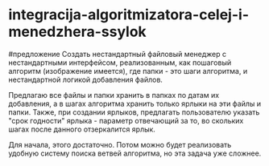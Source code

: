 # integracija-algoritmizatora-celej-i-menedzhera-ssylok

#предложение Создать нестандартный файловый менеджер с нестандартными интерфейсом, реализованным, как пошаговый алгоритм (изображение имеется), где папки - это шаги алгоритма, и нестандартной логикой добавления файлов.

Предлагаю все файлы и папки хранить в папках по датам их добавления, а в шагах алгоритма хранить только ярлыки на эти файлы и папки. Также, при создании ярлыков, предлагать пользователю указать "срок годности" ярлыка - параметр отвечающий за то, во скольких шагах после данного отзеркалится ярлык.

Для начала, этого достаточно. Потом можно будет реализовать удобную систему поиска ветвей алгоритма, но эта задача уже сложнее.
